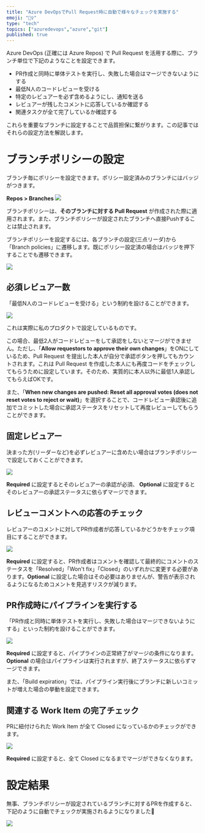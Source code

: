 ```yaml
---
title: "Azure DevOpsでPull Request時に自動で様々なチェックを実施する"
emoji: "🕵️‍♀️"
type: "tech"
topics: ["azuredevops","azure","git"]
published: true
---
```


Azure DevOps (正確には Azure Repos) で Pull Request を活用する際に、ブランチ単位で下記のようなことを設定できます。

- PR作成と同時に単体テストを実行し、失敗した場合はマージできないようにする
- 最低N人のコードレビューを受ける
- 特定のレビュアーを必ず含めるようにし、通知を送る
- レビュアーが残したコメントに応答しているか確認する
- 関連タスクが全て完了しているか確認する

これらを重要なブランチに設定することで品質担保に繋がります。この記事ではそれらの設定方法を解説します。

# ブランチポリシーの設定

ブランチ毎にポリシーを設定できます。ポリシー設定済みのブランチにはバッジがつきます。

**Repos > Branches**
![](https://storage.googleapis.com/zenn-user-upload/qaobqzqk2rzebpsm8dy2pss8lw1k)

ブランチポリシーは、**そのブランチに対する Pull Request** が作成された際に適用されます。また、ブランチポリシーが設定されたブランチへ直接Pushすることは禁止されます。

ブランチポリシーを設定するには、各ブランチの設定(三点リーダ)から「Branch policies」に遷移します。既にポリシー設定済の場合はバッジを押下することでも遷移できます。

![](https://storage.googleapis.com/zenn-user-upload/roajuzt6xuys8meorun1fovekabk)

## 必須レビュアー数

「最低N人のコードレビューを受ける」という制約を設けることができます。

![](https://storage.googleapis.com/zenn-user-upload/lid7t5rai2i6odelvf5szmf6219k)

これは実際に私のプロダクトで設定しているものです。

この場合、最低2人がコードレビューをして承認をしないとマージができません。ただし、「**Allow requestors to approve their own changes**」をONにしているため、Pull Request を提出した本人が自分で承認ボタンを押してもカウントされます。これは Pull Request を作成した本人にも再度コードをチェックしてもらうために設定しています。そのため、実質的に本人以外に最低1人承認してもらえばOKです。

また、「**When new changes are pushed: Reset all approval votes (does not reset votes to reject or wait)**」を選択することで、コードレビュー承認後に追加でコミットした場合に承認ステータスをリセットして再度レビューしてもらうことができます。

## 固定レビュアー

決まった方(リーダーなど)を必ずレビュアーに含めたい場合はブランチポリシーで設定しておくことができます。

![](https://storage.googleapis.com/zenn-user-upload/6f7cxjzcugzwmr6j6o9efrlz4nia)

**Required** に設定するとそのレビュアーの承認が必須、 **Optional** に設定するとそのレビュアーの承認ステータスに依らずマージできます。

## レビューコメントへの応答のチェック

レビュアーのコメントに対してPR作成者が応答しているかどうかをチェック項目にすることができます。

![](https://storage.googleapis.com/zenn-user-upload/ba6yajrpnofgtk8shbtdz3bu0az6)

**Required** に設定すると、PR作成者はコメントを確認して最終的にコメントのステータスを「Resolved」「Won't fix」「Closed」のいずれかに変更する必要があります。**Optional** に設定した場合はその必要はありませんが、警告が表示されるようになるためコメントを見逃すリスクが減ります。

## PR作成時にパイプラインを実行する

「PR作成と同時に単体テストを実行し、失敗した場合はマージできないようにする」といった制約を設けることができます。

![](https://storage.googleapis.com/zenn-user-upload/heeyedcdbinwd1c8wwaet6glmird)

**Required** に設定すると、パイプラインの正常終了がマージの条件になります。**Optional** の場合はパイプラインは実行されますが、終了ステータスに依らずマージできます。

また、「Build expiration」では、パイプライン実行後にブランチに新しいコミットが増えた場合の挙動を設定できます。

## 関連する Work Item の完了チェック

PRに紐付けられた Work Item が全て Closed になっているかのチェックができます。

![](https://storage.googleapis.com/zenn-user-upload/io3117win4aagyxg0blidzodg10q)

**Required** に設定すると、全て Closed になるまでマージができなくなります。

# 設定結果

無事、ブランチポリシーが設定されているブランチに対するPRを作成すると、下記のように自動でチェックが実施されるようになりました🎉

![](https://storage.googleapis.com/zenn-user-upload/0btwvsb6akjnlictelmwv28dsc4r)
